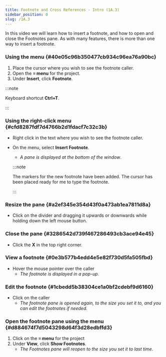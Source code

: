 ```yaml
---
title: Footnote and Cross References - Intro (1A.3)
sidebar_position: 0
slug: /1A.3
---
```




In this video we will learn how to insert a footnote, and how to open and close the Footnotes pane. As with many features, there is more than one way to insert a footnote.


### Using the menu {#40e05c96b350477cb934c96ea76a90bc}

1. Place the cursor where you wish to see the footnote caller.
1. Open the **≡ menu** for the project.
1. Under **Insert**, click **Footnote**.

:::note 


Keyboard shortcut **Ctrl+T**. 


:::


### Using the right-click menu {#cfd8287fdf7d4766b2d1fdacf7c32c3b}

- Right click in the text where you wish to see the footnote caller.
- On the menu, select **Insert Footnote**.
	- _A pane is displayed at the bottom of the window_.

	:::note


	The markers for the new footnote have been added. The cursor has been placed ready for me to type the footnote. 


	:::


### Resize the pane {#a2ef345e354d43f0a473ab1ea7811d8a}

- Click on the divider and dragging it upwards or downwards while holding down the left mouse button.

### Close the pane {#3286542d739f467286493cb3ace94e45}

- Click the **X** in the top right corner.

### View a footnote {#0e3b577b4edd4e5e82f730d5fa505fbd}

- Hover the mouse pointer over the caller
	- _The footnote is displayed in a pop-up._

### Edit the footnote {#1cbedd5b38304ce1a0bf2cdebf9d6160}

- Click on the caller
	- _The footnote pane is opened again, to the size you set it to, and you can edit the footnotes if needed._

### Open the footnote pane using the menu {#d884674f7d5043298d64f3d28edbffd3}

1. Click on the **≡ menu** for the project
1. Under **View**, click **Show Footnotes**.
	- _The Footnotes pane will reopen to the size you set it to last time_.
